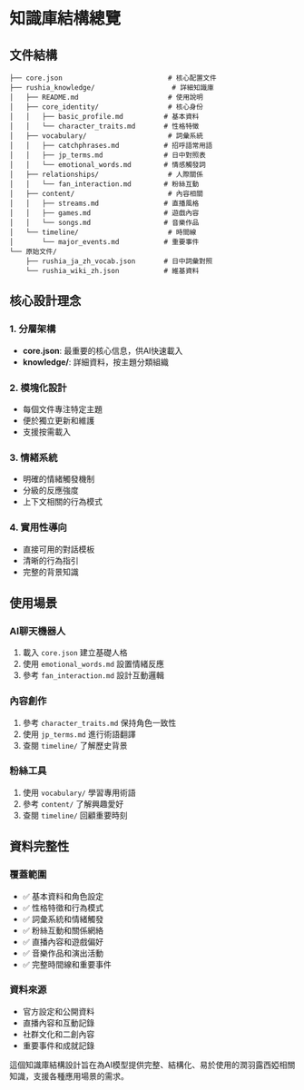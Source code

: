 # 知識庫結構總覽

## 文件結構
```
├── core.json                          # 核心配置文件
├── rushia_knowledge/                   # 詳細知識庫
│   ├── README.md                      # 使用說明
│   ├── core_identity/                 # 核心身份
│   │   ├── basic_profile.md          # 基本資料
│   │   └── character_traits.md       # 性格特徵
│   ├── vocabulary/                    # 詞彙系統
│   │   ├── catchphrases.md           # 招呼語常用語
│   │   ├── jp_terms.md               # 日中對照表
│   │   └── emotional_words.md        # 情感觸發詞
│   ├── relationships/                 # 人際關係
│   │   └── fan_interaction.md        # 粉絲互動
│   ├── content/                       # 內容相關
│   │   ├── streams.md                # 直播風格
│   │   ├── games.md                  # 遊戲內容
│   │   └── songs.md                  # 音樂作品
│   └── timeline/                      # 時間線
│       └── major_events.md           # 重要事件
└── 原始文件/
    ├── rushia_ja_zh_vocab.json       # 日中詞彙對照
    └── rushia_wiki_zh.json           # 維基資料
```

## 核心設計理念

### 1. 分層架構
- **core.json**: 最重要的核心信息，供AI快速載入
- **knowledge/**: 詳細資料，按主題分類組織

### 2. 模塊化設計
- 每個文件專注特定主題
- 便於獨立更新和維護
- 支援按需載入

### 3. 情緒系統
- 明確的情緒觸發機制
- 分級的反應強度
- 上下文相關的行為模式

### 4. 實用性導向
- 直接可用的對話模板
- 清晰的行為指引
- 完整的背景知識

## 使用場景

### AI聊天機器人
1. 載入 `core.json` 建立基礎人格
2. 使用 `emotional_words.md` 設置情緒反應
3. 參考 `fan_interaction.md` 設計互動邏輯

### 內容創作
1. 參考 `character_traits.md` 保持角色一致性
2. 使用 `jp_terms.md` 進行術語翻譯
3. 查閱 `timeline/` 了解歷史背景

### 粉絲工具
1. 使用 `vocabulary/` 學習專用術語
2. 參考 `content/` 了解興趣愛好
3. 查閱 `timeline/` 回顧重要時刻

## 資料完整性

### 覆蓋範圍
- ✅ 基本資料和角色設定
- ✅ 性格特徵和行為模式  
- ✅ 詞彙系統和情緒觸發
- ✅ 粉絲互動和關係網絡
- ✅ 直播內容和遊戲偏好
- ✅ 音樂作品和演出活動
- ✅ 完整時間線和重要事件

### 資料來源
- 官方設定和公開資料
- 直播內容和互動記錄
- 社群文化和二創內容
- 重要事件和成就記錄

這個知識庫結構設計旨在為AI模型提供完整、結構化、易於使用的潤羽露西婭相關知識，支援各種應用場景的需求。